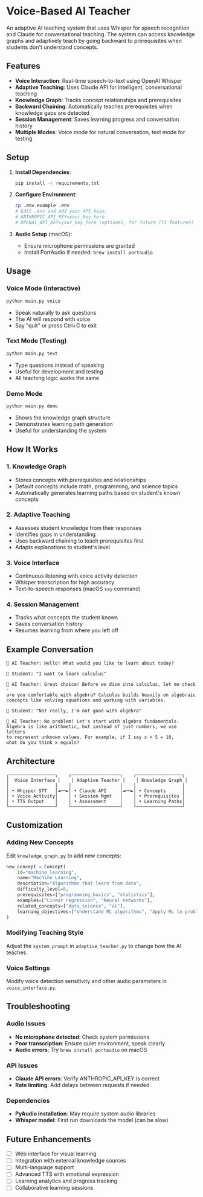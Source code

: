 # Voice-Based AI Teacher

An adaptive AI teaching system that uses Whisper for speech recognition and Claude for conversational teaching. The system can access knowledge graphs and adaptively teach by going backward to prerequisites when students don't understand concepts.

## Features

- **Voice Interaction**: Real-time speech-to-text using OpenAI Whisper
- **Adaptive Teaching**: Uses Claude API for intelligent, conversational teaching
- **Knowledge Graph**: Tracks concept relationships and prerequisites
- **Backward Chaining**: Automatically teaches prerequisites when knowledge gaps are detected
- **Session Management**: Saves learning progress and conversation history
- **Multiple Modes**: Voice mode for natural conversation, text mode for testing

## Setup

1. **Install Dependencies**:
   ```bash
   pip install -r requirements.txt
   ```

2. **Configure Environment**:
   ```bash
   cp .env.example .env
   # Edit .env and add your API keys:
   # ANTHROPIC_API_KEY=your_key_here
   # OPENAI_API_KEY=your_key_here (optional, for future TTS features)
   ```

3. **Audio Setup** (macOS):
   - Ensure microphone permissions are granted
   - Install PortAudio if needed: `brew install portaudio`

## Usage

### Voice Mode (Interactive)
```bash
python main.py voice
```
- Speak naturally to ask questions
- The AI will respond with voice
- Say "quit" or press Ctrl+C to exit

### Text Mode (Testing)
```bash
python main.py text
```
- Type questions instead of speaking
- Useful for development and testing
- All teaching logic works the same

### Demo Mode
```bash
python main.py demo
```
- Shows the knowledge graph structure
- Demonstrates learning path generation
- Useful for understanding the system

## How It Works

### 1. Knowledge Graph
- Stores concepts with prerequisites and relationships
- Default concepts include math, programming, and science topics
- Automatically generates learning paths based on student's known concepts

### 2. Adaptive Teaching
- Assesses student knowledge from their responses
- Identifies gaps in understanding
- Uses backward chaining to teach prerequisites first
- Adapts explanations to student's level

### 3. Voice Interface
- Continuous listening with voice activity detection
- Whisper transcription for high accuracy
- Text-to-speech responses (macOS `say` command)

### 4. Session Management
- Tracks what concepts the student knows
- Saves conversation history
- Resumes learning from where you left off

## Example Conversation

```
🤖 AI Teacher: Hello! What would you like to learn about today?

👤 Student: "I want to learn calculus"

🤖 AI Teacher: Great choice! Before we dive into calculus, let me check - 
are you comfortable with algebra? Calculus builds heavily on algebraic 
concepts like solving equations and working with variables.

👤 Student: "Not really, I'm not good with algebra"

🤖 AI Teacher: No problem! Let's start with algebra fundamentals. 
Algebra is like arithmetic, but instead of just numbers, we use letters 
to represent unknown values. For example, if I say x + 5 = 10, 
what do you think x equals?
```

## Architecture

```
┌─────────────────┐    ┌──────────────────┐    ┌─────────────────┐
│  Voice Interface │    │ Adaptive Teacher │    │ Knowledge Graph │
│                 │    │                  │    │                 │
│ • Whisper STT   │◄──►│ • Claude API     │◄──►│ • Concepts      │
│ • Voice Activity│    │ • Session Mgmt   │    │ • Prerequisites │
│ • TTS Output    │    │ • Assessment     │    │ • Learning Paths│
└─────────────────┘    └──────────────────┘    └─────────────────┘
```

## Customization

### Adding New Concepts
Edit `knowledge_graph.py` to add new concepts:

```python
new_concept = Concept(
    id="machine_learning",
    name="Machine Learning",
    description="Algorithms that learn from data",
    difficulty_level=8,
    prerequisites=["programming_basics", "statistics"],
    examples=["Linear regression", "Neural networks"],
    related_concepts=["data_science", "ai"],
    learning_objectives=["Understand ML algorithms", "Apply ML to problems"]
)
```

### Modifying Teaching Style
Adjust the `system_prompt` in `adaptive_teacher.py` to change how the AI teaches.

### Voice Settings
Modify voice detection sensitivity and other audio parameters in `voice_interface.py`.

## Troubleshooting

### Audio Issues
- **No microphone detected**: Check system permissions
- **Poor transcription**: Ensure quiet environment, speak clearly
- **Audio errors**: Try `brew install portaudio` on macOS

### API Issues
- **Claude API errors**: Verify ANTHROPIC_API_KEY is correct
- **Rate limiting**: Add delays between requests if needed

### Dependencies
- **PyAudio installation**: May require system audio libraries
- **Whisper model**: First run downloads the model (can be slow)

## Future Enhancements

- [ ] Web interface for visual learning
- [ ] Integration with external knowledge sources
- [ ] Multi-language support
- [ ] Advanced TTS with emotional expression
- [ ] Learning analytics and progress tracking
- [ ] Collaborative learning sessions
